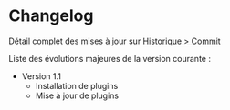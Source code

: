 # Changelog

Détail complet des mises à jour sur [Historique > Commit](https://limad.github.io/plugin-migoThermostat)

Liste des évolutions majeures de la version courante :

* Version 1.1
  * Installation de plugins
  * Mise à jour de plugins
